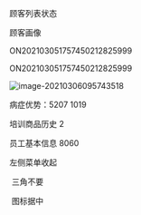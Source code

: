 顾客列表状态

顾客画像

ON202103051757450212825999

ON202103051757450212825999

![image-20210306095743518](https://gitee.com/wu_kang0718/image/raw/master//20210306095745484.png)

病症优势：5207    1019

培训商品历史   2

员工基本信息 8060



左侧菜单收起   

​	三角不要

​	图标据中









